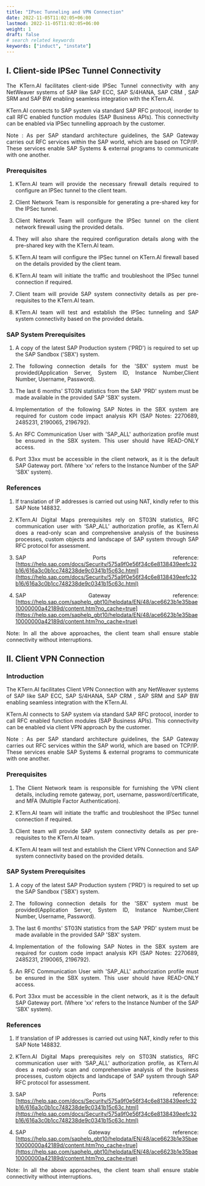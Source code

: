 ```yaml
---
title: "IPsec Tunneling and VPN Connection"
date: 2022-11-05T11:02:05+06:00
lastmod: 2022-11-05T11:02:05+06:00
weight: 1
draft: false
# search related keywords
keywords: ["induct", "instate"]
---
```


<div style='text-align: justify;'>

## I. Client-side IPSec Tunnel Connectivity

The KTern.AI facilitates client-side IPSec Tunnel connectivity with any NetWeaver systems of SAP like SAP ECC, SAP S/4HANA, SAP CRM , SAP SRM and SAP BW enabling seamless integration with the KTern.AI.

KTern.AI connects to SAP system via standard SAP RFC protocol, inorder to call RFC enabled function modules (SAP Business APIs). This connectivity can be enabled via IPSec tunnelling approach by the customer.

Note : As per SAP standard architecture guidelines, the SAP Gateway carries out RFC services within the SAP world, which are based on TCP/IP. These services enable SAP Systems & external programs to communicate with one another.  

 
### Prerequisites

1. KTern.AI team will provide the necessary firewall details required to configure an IPSec tunnel to the client team.

2. Client Network Team is responsible for generating a pre-shared key for the IPSec tunnel.

3. Client Network Team will configure the IPSec tunnel on the client network firewall using the provided details.

4. They will also share the required configuration details along with the pre-shared key with the KTern.AI team.
5. KTern.AI team will configure the IPSec tunnel on KTern.AI firewall based on the details provided by the client team.

6. KTern.AI team will initiate the traffic and troubleshoot the IPSec tunnel connection if required.

7. Client team will provide SAP system connectivity details as per pre-requisites to the KTern.AI team.

8. KTern.AI team will test and establish the IPSec tunneling and SAP system connectivity based on the provided details.
 
### SAP System Prerequisites

1. A copy of the latest SAP Production system ('PRD') is required to set up the SAP Sandbox ('SBX') system.

2. The following connection details for the 'SBX' system must be provided(Application Server, System ID, Instance Number,Client Number, Username, Password).

3. The last 6 months' ST03N statistics from the SAP 'PRD' system must be made available in the provided SAP 'SBX' system.

4.  Implementation of the following SAP Notes in the SBX system are required for custom code impact analysis KPI (SAP Notes: 2270689, 2485231, 2190065, 2196792).

5. An RFC Communication User with 'SAP_ALL' authorization profile must be ensured in the SBX system. This user should have READ-ONLY access.

6. Port 33xx must be accessible in the client network, as it is the default SAP Gateway port. (Where 'xx' refers to the Instance Number of the SAP 'SBX' system).
 
### References 

1. If translation of IP addresses is carried out using NAT, kindly refer to this SAP Note 148832.

2. KTern.AI Digital Maps prerequisites rely on ST03N statistics, RFC communication user with ‘SAP_ALL’ authorization profile, as KTern.AI does a read-only scan and comprehensive analysis of the business processes, custom objects and landscape of SAP system through SAP RFC protocol for assessment. 

3. SAP Ports reference:
 [https://help.sap.com/docs/Security/575a9f0e56f34c6e8138439eefc32b16/616a3c0b1cc748238de9c0341b15c63c.html](https://help.sap.com/docs/Security/575a9f0e56f34c6e8138439eefc32b16/616a3c0b1cc748238de9c0341b15c63c.html)

4. SAP Gateway reference:
 [https://help.sap.com/saphelp_gbt10/helpdata/EN/48/ace6623b1e35bae10000000a42189d/content.htm?no_cache=true](https://help.sap.com/saphelp_gbt10/helpdata/EN/48/ace6623b1e35bae10000000a42189d/content.htm?no_cache=true)


Note: In all the above approaches, the client team shall ensure stable connectivity without interruptions.



## II. Client VPN Connection

### Introduction

The KTern.AI facilitates Client VPN Connection with any NetWeaver systems of SAP like SAP ECC, SAP S/4HANA, SAP CRM , SAP SRM and SAP BW enabling seamless integration with the KTern.AI.

KTern.AI connects to SAP system via standard SAP RFC protocol, inorder to call RFC enabled function modules (SAP Business APIs). This connectivity can be enabled via client VPN approach by the customer.
 

Note : As per SAP standard architecture guidelines, the SAP Gateway carries out RFC services within the SAP world, which are based on TCP/IP. These services enable SAP Systems & external programs to communicate with one another. 


### Prerequisites

1. The Client Network team is responsible for furnishing the VPN client details, including remote gateway, port, username, password/certificate, and MFA (Multiple Factor Authentication).

2. KTern.AI team will initiate the traffic and troubleshoot the IPSec tunnel connection if required.

3. Client team will provide SAP system connectivity details as per pre-requisites to the KTern.AI team.

4.  KTern.AI team will test and establish the Client VPN Connection and SAP system connectivity based on the provided details.
 
### SAP System Prerequisites

1. A copy of the latest SAP Production system ('PRD') is required to set up the SAP Sandbox ('SBX') system.

2. The following connection details for the 'SBX' system must be provided(Application Server, System ID, Instance Number,Client Number, Username, Password).

3. The last 6 months' ST03N statistics from the SAP 'PRD' system must be made available in the provided SAP 'SBX' system.

4.  Implementation of the following SAP Notes in the SBX system are required for custom code impact analysis KPI (SAP Notes: 2270689, 2485231, 2190065, 2196792).

5. An RFC Communication User with 'SAP_ALL' authorization profile must be ensured in the SBX system. This user should have READ-ONLY access.

6. Port 33xx must be accessible in the client network, as it is the default SAP Gateway port. (Where 'xx' refers to the Instance Number of the SAP 'SBX' system).
 
### References 

1. If translation of IP addresses is carried out using NAT, kindly refer to this SAP Note 148832.

2. KTern.AI Digital Maps prerequisites rely on ST03N statistics, RFC communication user with ‘SAP_ALL’ authorization profile, as KTern.AI does a read-only scan and comprehensive analysis of the business processes, custom objects and landscape of SAP system through SAP RFC protocol for assessment. 

3. SAP Ports reference:
 [https://help.sap.com/docs/Security/575a9f0e56f34c6e8138439eefc32b16/616a3c0b1cc748238de9c0341b15c63c.html](https://help.sap.com/docs/Security/575a9f0e56f34c6e8138439eefc32b16/616a3c0b1cc748238de9c0341b15c63c.html)

4. SAP Gateway reference:
 [https://help.sap.com/saphelp_gbt10/helpdata/EN/48/ace6623b1e35bae10000000a42189d/content.htm?no_cache=true](https://help.sap.com/saphelp_gbt10/helpdata/EN/48/ace6623b1e35bae10000000a42189d/content.htm?no_cache=true)
 
Note: In all the above approaches, the client team shall ensure stable connectivity without interruptions.

</div>